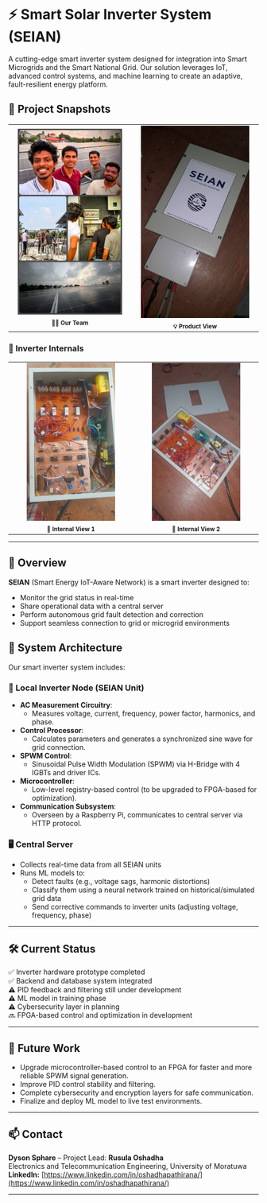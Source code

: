 # ⚡ Smart Solar Inverter System (SEIAN)

A cutting-edge smart inverter system designed for integration into Smart Microgrids and the Smart National Grid. Our solution leverages IoT, advanced control systems, and machine learning to create an adaptive, fault-resilient energy platform.

## 📸 Project Snapshots
<table>
  <tr>
    <td align="center">
      <img src="Images/20250411_210455.jpg" alt="Team Photo" width="90%"/><br/>
      <sub><b>👨‍💻 Our Team</b></sub>
    </td>
    <td align="center">
      <img src="Images/20250322_183350.jpg" alt="Product View" width="90%"/><br/>
      <sub><b>💡 Product View</b></sub>
    </td>
  </tr>
</table>

### 🔧 Inverter Internals

<table>
  <tr>
    <td align="center">
      <img src="Images/20250314_214203.jpg" alt="Inverter Internals 1" width="75%"/><br/>
      <sub><b>🔧 Internal View 1</b></sub>
    </td>
    <td align="center">
      <img src="Images/20250314_215549.jpg" alt="Inverter Internals 2" width="75%"/><br/>
      <sub><b>🔧 Internal View 2</b></sub>
    </td>
  </tr>
</table>

---

## 🚀 Overview

**SEIAN** (Smart Energy IoT-Aware Network) is a smart inverter designed to:

- Monitor the grid status in real-time  
- Share operational data with a central server  
- Perform autonomous grid fault detection and correction  
- Support seamless connection to grid or microgrid environments

## 🧠 System Architecture

Our smart inverter system includes:

### 🎯 Local Inverter Node (SEIAN Unit)

- **AC Measurement Circuitry**:  
  - Measures voltage, current, frequency, power factor, harmonics, and phase.
- **Control Processor**:  
  - Calculates parameters and generates a synchronized sine wave for grid connection.
- **SPWM Control**:  
  - Sinusoidal Pulse Width Modulation (SPWM) via H-Bridge with 4 IGBTs and driver ICs.
- **Microcontroller**:  
  - Low-level registry-based control (to be upgraded to FPGA-based for optimization).
- **Communication Subsystem**:  
  - Overseen by a Raspberry Pi, communicates to central server via HTTP protocol.

### 🖥️ Central Server

- Collects real-time data from all SEIAN units  
- Runs ML models to:
  - Detect faults (e.g., voltage sags, harmonic distortions)
  - Classify them using a neural network trained on historical/simulated grid data  
  - Send corrective commands to inverter units (adjusting voltage, frequency, phase)

---

## 🛠 Current Status

✅ Inverter hardware prototype completed  
✅ Backend and database system integrated  
⚠️ PID feedback and filtering still under development  
⚠️ ML model in training phase  
⚠️ Cybersecurity layer in planning  
🔜 FPGA-based control and optimization in development

---

## 📍 Future Work

- Upgrade microcontroller-based control to an FPGA for faster and more reliable SPWM signal generation.  
- Improve PID control stability and filtering.  
- Complete cybersecurity and encryption layers for safe communication.  
- Finalize and deploy ML model to live test environments.

---

## 📫 Contact

**Dyson Sphare** – Project Lead: **Rusula Oshadha**  
Electronics and Telecommunication Engineering, University of Moratuwa  
**LinkedIn:** [https://www.linkedin.com/in/oshadhapathirana/](https://www.linkedin.com/in/oshadhapathirana/)

---
